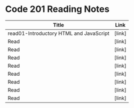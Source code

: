 # Code 201 Reading Notes

| Title   |      Link     |
|---------|-------------  |
| read01-Introductory HTML and JavaScript  |[link]| 
| Read    |[link]|
| Read    |[link]|
| Read    |[link]|
| Read    |[link]|
| Read    |[link]|
| Read    |[link]|
| Read    |[link]|
| Read    |[link]|
